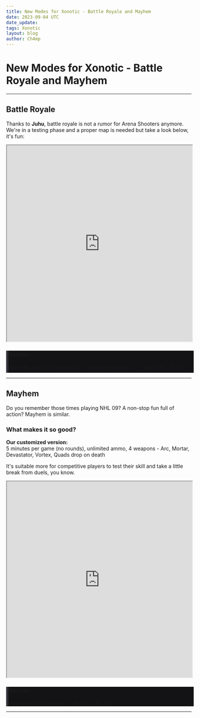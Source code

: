 ```yaml
---
title: New Modes for Xonotic - Battle Royale and Mayhem
date: 2023-09-04 UTC
date_update:
tags: Xonotic
layout: blog
author: Ch4mp
---
```


<h1 class="w3-center">New Modes for Xonotic - Battle Royale and Mayhem</h1>

<hr>



## Battle Royale

Thanks to **Juhu**, battle royale is not a rumor for Arena Shooters anymore.  
We're in a testing phase and a proper map is needed but take a look below, it's fun:



<iframe class="w3-mobile w3-animate-opacity" style="height:533px;width:100%" src="https://www.youtube.com/embed/DfR_L48tAlg?si=XBVGI2OWZGHtsbT5" allow="accelerometer; autoplay; encrypted-media; gyroscope; picture-in-picture" allowfullscreen></iframe>

<div class="w3-panel w3-round" style="background:#131316;width:100%;border-left:6px solid #2F2F37">
<h3>Server</h3>
<p>Battle Royale | RJZ Esports & ⚡⚡ Extreme Voltage ⚡⚡ -&nbsp;
  <kbd>193.122.48.73</kbd>
</p>
</div>


<hr>


## Mayhem

Do you remember those times playing NHL 09? A non-stop fun full of action? Mayhem is similar.

<h3>What makes it so good?</h3>

**Our customized version:**   
5 minutes per game (no rounds), unlimited ammo, 4 weapons - Arc, Mortar, Devastator, Vortex, Quads drop on death  

It's suitable more for competitive players to test their skill and take a little break from duels, you know.  


<iframe class="w3-mobile w3-animate-opacity" style="height:533px;width:100%" src="https://www.youtube.com/embed/uCQNHqlSNzU?si=44YJKB2wGrRLlWLf" allow="accelerometer; autoplay; encrypted-media; gyroscope; picture-in-picture" allowfullscreen></iframe>

<div class="w3-panel w3-round" style="background:#131316;width:100%;border-left:6px solid #2F2F37">
<h3>Server</h3>
<p>Mayhem | RJZ Esports -&nbsp;
  <kbd>130.61.220.89</kbd>
</p>
</div>


<hr>
